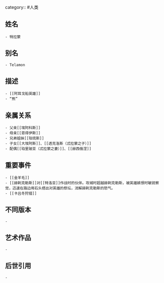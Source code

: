 category:: #人类
## 姓名
	- 特拉蒙
## 别名
	- Telamon
## 描述
	- [[阿耳戈船英雄]]
	- “熊”
## 亲属关系
	- 父亲[[埃阿科斯]]
	- 母亲[[恩得伊斯]]
	- 兄弟姐妹[[珀琉斯]]
	- 子女[[大埃阿斯]]、[[透克洛斯（忒拉蒙之子）]]
	- 配偶[[珀里玻亚（忒拉蒙之妻）]]、[[赫西俄涅]]
## 重要事件
	- [[金羊毛]]
	- [[赫剌克勒斯]]对[[特洛亚]]作战时的伙伴。攻城时超越赫剌克勒斯，被英雄嫉恨时敏锐察觉，迅速在路边用石头搭出对英雄的祭坛，消解赫剌克勒斯的怒气。
	- [[卡吕冬狩猎]]
## 不同版本
	-
## 艺术作品
	-
## 后世引用
	-
